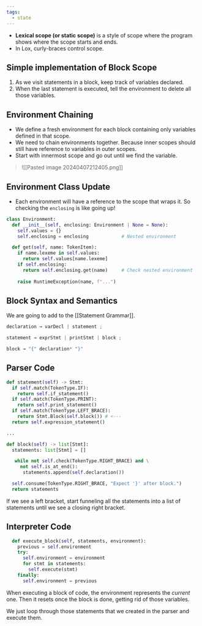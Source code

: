 ```yaml
---
tags:
  - state
---
```



- **Lexical scope (or static scope)** is a style of scope where the program shows where the scope starts and ends.
- In Lox, curly-braces control scope. 

## Simple implementation of Block Scope

1. As we visit statements in a block, keep track of variables declared.
2. When the last statement is executed, tell the environment to delete all those variables.

## Environment Chaining
- We define a fresh environment for each block containing only variables defined in that scope.
- We need to chain environments together. Because inner scopes should still have reference to variables in outer scopes.
- Start with innermost scope and go out until we find the variable. 

> ![[Pasted image 20240407212405.png]]

## Environment Class Update

- Each environment will have a reference to the scope that wraps it. So checking the `enclosing` is like going up!

```python
class Environment:
  def __init__(self, enclosing: Environment | None = None):
    self.values = {}
    self.enclosing = enclosing            # Nested environment

  def get(self, name: TokenItem):
    if name.lexeme in self.values:
      return self.values[name.lexeme]
    if self.enclosing:
      return self.enclosing.get(name)     # Check nested environment
    
    raise RuntimeException(name, f"...")
```

## Block Syntax and Semantics

We are going to add to the [[Statement Grammar]].

```c
declaration → varDecl | statement ;

statement → exprStmt | printStmt | block ;

block → "{" declaration* "}"
```


## Parser Code

```python
def statement(self) -> Stmt:
  if self.match(TokenType.IF):
    return self.if_statement()
  if self.match(TokenType.PRINT):
    return self.print_statement()
  if self.match(TokenType.LEFT_BRACE):
    return Stmt.Block(self.block()) # <---
  return self.expression_statement()

...

def block(self) -> list[Stmt]:
  statements: list[Stmt] = []

   while not self.check(TokenType.RIGHT_BRACE) and \
     not self.is_at_end():
      statements.append(self.declaration())

  self.consume(TokenType.RIGHT_BRACE, "Expect '}' after block.")
  return statements
```

If we see a left bracket, start funneling all the statements into a list of statements until we see a closing right bracket.

## Interpreter Code

```python
  def execute_block(self, statements, environment):
    previous = self.environment
    try:
      self.environment = environment
      for stmt in statements:
        self.execute(stmt)
    finally:
      self.environment = previous
```

When executing a block of code, the environment represents the _current_ one. Then it resets once the block is done, getting rid of those variables.

We just loop through those statements that we created in the parser and execute them.